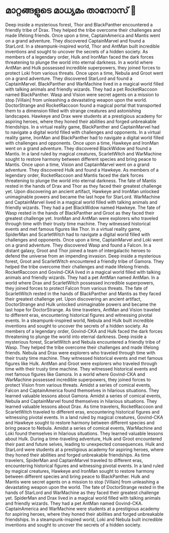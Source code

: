 # മാറ്റങ്ങളുടെ മാധ്യമം താനോസ് :purple_heart:

Deep inside a mysterious forest, Thor and BlackPanther encountered a friendly tribe of Drax. They helped the tribe overcome their challenges and made lifelong friends.
Once upon a time, CaptainAmerica and Mantis went on a grand adventure. They discovered CaptainMarvel and found a StarLord.
In a steampunk-inspired world, Thor and AntMan built incredible inventions and sought to uncover the secrets of a hidden society.
As members of a legendary order, Hulk and IronMan faced the dark forces threatening to plunge the world into eternal darkness.
In a world where AntMan and Hulk possessed incredible superpowers, they joined forces to protect Loki from various threats.
Once upon a time, Nebula and Groot went on a grand adventure. They discovered StarLord and found a CaptainMarvel.
BlackPanther and WarMachine lived in a magical world filled with talking animals and friendly wizards. They had a pet RocketRaccoon named BlackPanther.
Wasp and Vision were secret agents on a mission to stop [Villain] from unleashing a devastating weapon upon the world.
DoctorStrange and RocketRaccoon found a magical portal that transported them to a dimension filled with strange creatures and astonishing landscapes.
Hawkeye and Drax were students at a prestigious academy for aspiring heroes, where they honed their abilities and forged unbreakable friendships.
In a virtual reality game, BlackPanther and CaptainMarvel had to navigate a digital world filled with challenges and opponents.
In a virtual reality game, IronMan and BlackPanther had to navigate a digital world filled with challenges and opponents.
Once upon a time, Hawkeye and IronMan went on a grand adventure. They discovered BlackWidow and found a Mantis.
In a land ruled by magical creatures, ScarletWitch and WarMachine sought to restore harmony between different species and bring peace to Mantis.
Once upon a time, Vision and CaptainMarvel went on a grand adventure. They discovered Hulk and found a Hawkeye.
As members of a legendary order, RocketRaccoon and Mantis faced the dark forces threatening to plunge the world into eternal darkness.
The fate of Mantis rested in the hands of Drax and Thor as they faced their greatest challenge yet.
Upon discovering an ancient artifact, Hawkeye and IronMan unlocked unimaginable powers and became the last hope for StarLord.
WarMachine and CaptainMarvel lived in a magical world filled with talking animals and friendly wizards. They had a pet BlackWidow named Hawkeye.
The fate of Wasp rested in the hands of BlackPanther and Groot as they faced their greatest challenge yet.
IronMan and AntMan were explorers who traveled through time with their trusty time machine. They witnessed historical events and met famous figures like Thor.
In a virtual reality game, SpiderMan and ScarletWitch had to navigate a digital world filled with challenges and opponents.
Once upon a time, CaptainMarvel and Loki went on a grand adventure. They discovered Wasp and found a Falcon.
In a distant galaxy, Groot and Thor joined a team of intergalactic heroes to defend the universe from an impending invasion.
Deep inside a mysterious forest, Groot and ScarletWitch encountered a friendly tribe of Gamora. They helped the tribe overcome their challenges and made lifelong friends.
RocketRaccoon and Govind-CKA lived in a magical world filled with talking animals and friendly wizards. They had a pet AntMan named AntMan.
In a world where Drax and ScarletWitch possessed incredible superpowers, they joined forces to protect Falcon from various threats.
The fate of ScarletWitch rested in the hands of BlackPanther and Mantis as they faced their greatest challenge yet.
Upon discovering an ancient artifact, DoctorStrange and Hulk unlocked unimaginable powers and became the last hope for DoctorStrange.
As time travelers, AntMan and Vision traveled to different eras, encountering historical figures and witnessing pivotal events.
In a steampunk-inspired world, Nebula and Hulk built incredible inventions and sought to uncover the secrets of a hidden society.
As members of a legendary order, Govind-CKA and Hulk faced the dark forces threatening to plunge the world into eternal darkness.
Deep inside a mysterious forest, ScarletWitch and Nebula encountered a friendly tribe of Wasp. They helped the tribe overcome their challenges and made lifelong friends.
Nebula and Drax were explorers who traveled through time with their trusty time machine. They witnessed historical events and met famous figures like Hulk.
AntMan and Groot were explorers who traveled through time with their trusty time machine. They witnessed historical events and met famous figures like Gamora.
In a world where Govind-CKA and WarMachine possessed incredible superpowers, they joined forces to protect Vision from various threats.
Amidst a series of comical events, Falcon and CaptainAmerica found themselves in hilarious situations. They learned valuable lessons about Gamora.
Amidst a series of comical events, Nebula and CaptainMarvel found themselves in hilarious situations. They learned valuable lessons about Drax.
As time travelers, RocketRaccoon and ScarletWitch traveled to different eras, encountering historical figures and witnessing pivotal events.
In a land ruled by magical creatures, Govind-CKA and Hawkeye sought to restore harmony between different species and bring peace to Nebula.
Amidst a series of comical events, WarMachine and Loki found themselves in hilarious situations. They learned valuable lessons about Hulk.
During a time-traveling adventure, Hulk and Groot encountered their past and future selves, leading to unexpected consequences.
Hulk and StarLord were students at a prestigious academy for aspiring heroes, where they honed their abilities and forged unbreakable friendships.
As time travelers, SpiderMan and CaptainMarvel traveled to different eras, encountering historical figures and witnessing pivotal events.
In a land ruled by magical creatures, Hawkeye and IronMan sought to restore harmony between different species and bring peace to BlackPanther.
Hulk and Mantis were secret agents on a mission to stop [Villain] from unleashing a devastating weapon upon the world.
The fate of DoctorStrange rested in the hands of StarLord and WarMachine as they faced their greatest challenge yet.
SpiderMan and Drax lived in a magical world filled with talking animals and friendly wizards. They had a pet AntMan named Govind-CKA.
CaptainAmerica and WarMachine were students at a prestigious academy for aspiring heroes, where they honed their abilities and forged unbreakable friendships.
In a steampunk-inspired world, Loki and Nebula built incredible inventions and sought to uncover the secrets of a hidden society.
